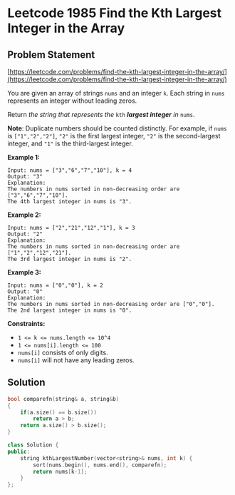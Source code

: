 # Leetcode 1985 Find the Kth Largest Integer in the Array

## Problem Statement

[https://leetcode.com/problems/find-the-kth-largest-integer-in-the-array/](https://leetcode.com/problems/find-the-kth-largest-integer-in-the-array/)

You are given an array of strings `nums` and an integer `k`. Each string in `nums` represents an integer without leading zeros.

Return _the string that represents the_ `kth` _**largest integer** in_ `nums`.

**Note**: Duplicate numbers should be counted distinctly. For example, if `nums` is `["1","2","2"]`, `"2"` is the first largest integer, `"2"` is the second-largest integer, and `"1"` is the third-largest integer.

**Example 1:**

```text
Input: nums = ["3","6","7","10"], k = 4
Output: "3"
Explanation:
The numbers in nums sorted in non-decreasing order are ["3","6","7","10"].
The 4th largest integer in nums is "3".
```

**Example 2:**

```text
Input: nums = ["2","21","12","1"], k = 3
Output: "2"
Explanation:
The numbers in nums sorted in non-decreasing order are ["1","2","12","21"].
The 3rd largest integer in nums is "2".
```

**Example 3:**

```text
Input: nums = ["0","0"], k = 2
Output: "0"
Explanation:
The numbers in nums sorted in non-decreasing order are ["0","0"].
The 2nd largest integer in nums is "0".
```

**Constraints:**

* `1 <= k <= nums.length <= 10^4`
* `1 <= nums[i].length <= 100`
* `nums[i]` consists of only digits.
* `nums[i]` will not have any leading zeros.

## Solution

```cpp
bool comparefn(string& a, string&b)
{
    if(a.size() == b.size())
        return a > b;
    return a.size() > b.size();
}

class Solution {
public:
    string kthLargestNumber(vector<string>& nums, int k) {
        sort(nums.begin(), nums.end(), comparefn);
        return nums[k-1];
    }
};
```

